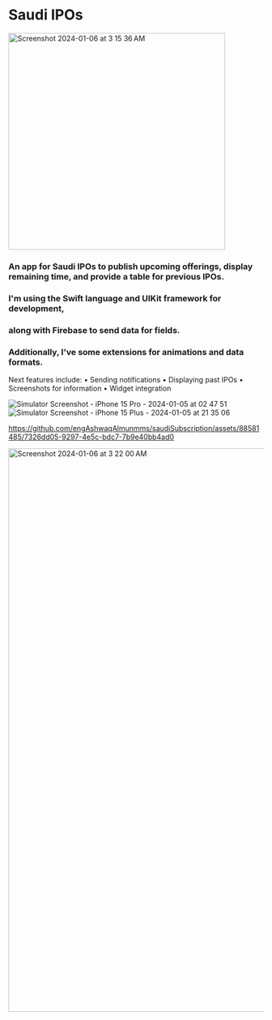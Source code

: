 # Saudi IPOs 

<img width="428" alt="Screenshot 2024-01-06 at 3 15 36 AM" src="https://github.com/engAshwaqAlmunmms/saudiSubscription/assets/88581485/34ca73e2-dfdb-4d1c-8439-689a4f7774e5">


### An app for Saudi IPOs to publish upcoming offerings, display remaining time, and provide a table for previous IPOs.


### I'm using the Swift language and UIKit framework for development,

### along with Firebase to send data for fields.

### Additionally, I've some extensions for animations and data formats.

Next features include:
•⁠  ⁠Sending notifications
•⁠  ⁠Displaying past IPOs
•⁠  ⁠Screenshots for information
•⁠  ⁠Widget integration


![Simulator Screenshot - iPhone 15 Pro - 2024-01-05 at 02 47 51](https://github.com/engAshwaqAlmunmms/saudiSubscription/assets/88581485/2566c7c5-170e-4760-b880-e82819575b84)
![Simulator Screenshot - iPhone 15 Plus - 2024-01-05 at 21 35 06](https://github.com/engAshwaqAlmunmms/saudiSubscription/assets/88581485/62961e2f-a14f-4bff-a7b3-ed7e16e19c75)



https://github.com/engAshwaqAlmunmms/saudiSubscription/assets/88581485/7326dd05-9297-4e5c-bdc7-7b9e40bb4ad0

<img width="1113" alt="Screenshot 2024-01-06 at 3 22 00 AM" src="https://github.com/engAshwaqAlmunmms/saudiSubscription/assets/88581485/a2c5dc3e-7da4-4a4e-a066-5450cb7ac466">

